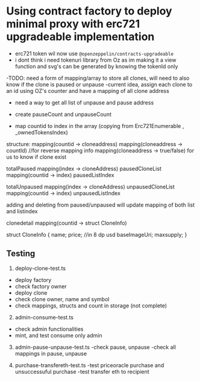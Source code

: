 # Using contract factory to deploy minimal proxy with erc721 upgradeable implementation
- erc721 token wil now use `@openzeppelin/contracts-upgradeable`
- i dont think i need tokenuri library from Oz as im making it a view function and svg's can be generated by knowing the tokenId only

-TODO: need a form of mapping/array to store all clones, will need to also know if the clone is paused or unpause
-current idea, assign each clone to an id using OZ's counter and have a mapping of all clone address
- need a way to get all list of unpause and pause address

- create pauseCount and unpauseCount
- map countid to index in the array (copying from Erc721Enumerable , _ownedTokensIndex)

structure:
mapping(countid -> cloneaddress)
mapping(cloneaddress -> countId) //for reverse mapping info
mapping(cloneaddress -> true/false) for us to know if clone exist

totalPaused
mapping(index -> cloneAddress) pausedCloneList
mapping(countid -> index) pausedListIndex

totalUnpaused
mapping(index -> cloneAddress) unpausedCloneList
mapping(countid -> index) unpausedListIndex

adding and deleting from paused/unpaused will update mapping of both list and listindex


clonedetail
mapping(countid -> struct CloneInfo)

struct CloneInfo {
    name;
    price;  //in 8 dp usd
    baseImageUri;
    maxsupply;
}



## Testing
1. deploy-clone-test.ts 
- deploy factory
- check factory owner
- deploy clone
- check clone owner, name and symbol
- check mappings, structs and count in storage (not complete)

2. admin-consume-test.ts
- check admin functionalities
- mint, and test consume only admin

3. admin-pause-unpause-test.ts
-check pause, unpause
-check all mappings in pause, unpause

4. purchase-transfereth-test.ts
-test priceoracle purchase and unsuccessuful purchase
-test transfer eth to recipient